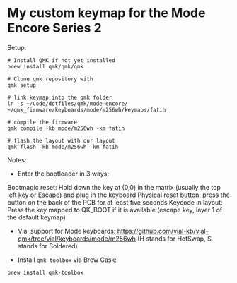 # My custom keymap for the Mode Encore Series 2

Setup:


```
# Install QMK if not yet installed
brew install qmk/qmk/qmk

# Clone qmk repository with 
qmk setup

# link keymap into the qmk folder
ln -s ~/Code/dotfiles/qmk/mode-encore/ ~/qmk_firmware/keyboards/mode/m256wh/keymaps/fatih

# compile the firmware
qmk compile -kb mode/m256wh -km fatih

# flash the layout with our layout
qmk flash -kb mode/m256wh -km fatih
```

Notes:

* Enter the bootloader in 3 ways:

Bootmagic reset: Hold down the key at (0,0) in the matrix (usually the top left key or Escape) and plug in the keyboard
Physical reset button: press the button on the back of the PCB for at least five seconds
Keycode in layout: Press the key mapped to QK_BOOT if it is available (escape key, layer 1 of the default keymap)

* Vial support for Mode keyboards: https://github.com/vial-kb/vial-qmk/tree/vial/keyboards/mode/m256wh (H stands for HotSwap, S stands for Soldered)

* Install `qmk toolbox` via Brew Cask:

```
brew install qmk-toolbox
```

